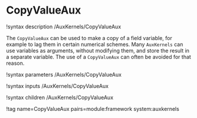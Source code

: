 # CopyValueAux

!syntax description /AuxKernels/CopyValueAux

The `CopyValueAux` can be used to make a copy of a field variable, for example to lag them in certain numerical schemes.
Many `AuxKernels` can use variables as arguments, without modifying them, and store the
result in a separate variable. The use of a `CopyValueAux` can often be avoided for that reason.

!syntax parameters /AuxKernels/CopyValueAux

!syntax inputs /AuxKernels/CopyValueAux

!syntax children /AuxKernels/CopyValueAux

!tag name=CopyValueAux pairs=module:framework system:auxkernels
